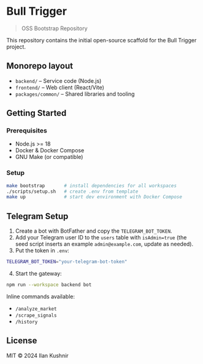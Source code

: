 # Bull Trigger

> OSS Bootstrap Repository

This repository contains the initial open-source scaffold for the Bull Trigger project.

## Monorepo layout

- `backend/` – Service code (Node.js)
- `frontend/` – Web client (React/Vite)
- `packages/common/` – Shared libraries and tooling

## Getting Started

### Prerequisites

- Node.js >= 18
- Docker & Docker Compose
- GNU Make (or compatible)

### Setup

```bash
make bootstrap       # install dependencies for all workspaces
./scripts/setup.sh   # create .env from template
make up              # start dev environment with Docker Compose
```

## Telegram Setup

1. Create a bot with BotFather and copy the `TELEGRAM_BOT_TOKEN`.
2. Add your Telegram user ID to the `users` table with `isAdmin=true` (the seed script inserts an example `admin@example.com`, update as needed).
3. Put the token in `.env`:

```bash
TELEGRAM_BOT_TOKEN="your-telegram-bot-token"
```

4. Start the gateway:

```bash
npm run --workspace backend bot
```

Inline commands available:
- `/analyze_market`
- `/scrape_signals`
- `/history`

## License

MIT © 2024 Ilan Kushnir 